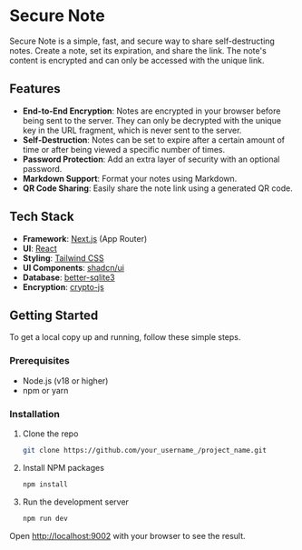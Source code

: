 # Secure Note

Secure Note is a simple, fast, and secure way to share self-destructing notes. Create a note, set its expiration, and share the link. The note's content is encrypted and can only be accessed with the unique link.

## Features

- **End-to-End Encryption**: Notes are encrypted in your browser before being sent to the server. They can only be decrypted with the unique key in the URL fragment, which is never sent to the server.
- **Self-Destruction**: Notes can be set to expire after a certain amount of time or after being viewed a specific number of times.
- **Password Protection**: Add an extra layer of security with an optional password.
- **Markdown Support**: Format your notes using Markdown.
- **QR Code Sharing**: Easily share the note link using a generated QR code.

## Tech Stack

- **Framework**: [Next.js](https://nextjs.org/) (App Router)
- **UI**: [React](https://react.dev/)
- **Styling**: [Tailwind CSS](https://tailwindcss.com/)
- **UI Components**: [shadcn/ui](https://ui.shadcn.com/)
- **Database**: [better-sqlite3](https://github.com/WiseLibs/better-sqlite3)
- **Encryption**: [crypto-js](https://github.com/brix/crypto-js)

## Getting Started

To get a local copy up and running, follow these simple steps.

### Prerequisites

- Node.js (v18 or higher)
- npm or yarn

### Installation

1. Clone the repo
   ```sh
   git clone https://github.com/your_username_/project_name.git
   ```
2. Install NPM packages
   ```sh
   npm install
   ```
3. Run the development server
   ```sh
   npm run dev
   ```

Open [http://localhost:9002](http://localhost:9002) with your browser to see the result.
